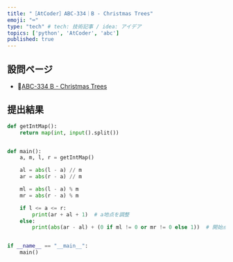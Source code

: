 ```yaml
---
title: "［AtCoder］ABC-334｜B - Christmas Trees"
emoji: "⌨️"
type: "tech" # tech: 技術記事 / idea: アイデア
topics: ['python', 'AtCoder', 'abc']
published: true
---
```


## 設問ページ

- 🔗[ABC-334 B - Christmas Trees](https://atcoder.jp/contests/abc334/tasks/abc334_b)

## 提出結果

```python
def getIntMap():
    return map(int, input().split())


def main():
    a, m, l, r = getIntMap()

    al = abs(l - a) // m
    ar = abs(r - a) // m

    ml = abs(l - a) % m
    mr = abs(r - a) % m

    if l <= a <= r:
        print(ar + al + 1)  # a地点を調整
    else:
        print(abs(ar - al) + (0 if ml != 0 or mr != 0 else 1))  # 開始点がmで割り切れるか


if __name__ == "__main__":
    main()

```
